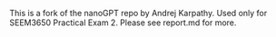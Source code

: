 This is a fork of the nanoGPT repo by Andrej Karpathy.
Used only for SEEM3650 Practical Exam 2.
Please see report.md for more.